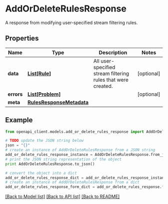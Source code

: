 # AddOrDeleteRulesResponse

A response from modifying user-specified stream filtering rules.

## Properties
Name | Type | Description | Notes
------------ | ------------- | ------------- | -------------
**data** | [**List[Rule]**](Rule.md) | All user-specified stream filtering rules that were created. | [optional] 
**errors** | [**List[Problem]**](Problem.md) |  | [optional] 
**meta** | [**RulesResponseMetadata**](RulesResponseMetadata.md) |  | 

## Example

```python
from openapi_client.models.add_or_delete_rules_response import AddOrDeleteRulesResponse

# TODO update the JSON string below
json = "{}"
# create an instance of AddOrDeleteRulesResponse from a JSON string
add_or_delete_rules_response_instance = AddOrDeleteRulesResponse.from_json(json)
# print the JSON string representation of the object
print AddOrDeleteRulesResponse.to_json()

# convert the object into a dict
add_or_delete_rules_response_dict = add_or_delete_rules_response_instance.to_dict()
# create an instance of AddOrDeleteRulesResponse from a dict
add_or_delete_rules_response_form_dict = add_or_delete_rules_response.from_dict(add_or_delete_rules_response_dict)
```
[[Back to Model list]](../README.md#documentation-for-models) [[Back to API list]](../README.md#documentation-for-api-endpoints) [[Back to README]](../README.md)


